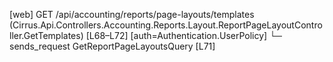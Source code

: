 [web] GET /api/accounting/reports/page-layouts/templates  (Cirrus.Api.Controllers.Accounting.Reports.Layout.ReportPageLayoutController.GetTemplates)  [L68–L72] [auth=Authentication.UserPolicy]
  └─ sends_request GetReportPageLayoutsQuery [L71]

